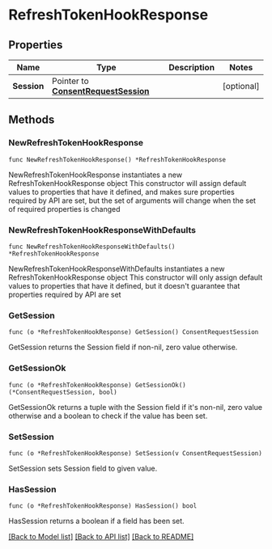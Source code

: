 # RefreshTokenHookResponse

## Properties

Name | Type | Description | Notes
------------ | ------------- | ------------- | -------------
**Session** | Pointer to [**ConsentRequestSession**](ConsentRequestSession.md) |  | [optional] 

## Methods

### NewRefreshTokenHookResponse

`func NewRefreshTokenHookResponse() *RefreshTokenHookResponse`

NewRefreshTokenHookResponse instantiates a new RefreshTokenHookResponse object
This constructor will assign default values to properties that have it defined,
and makes sure properties required by API are set, but the set of arguments
will change when the set of required properties is changed

### NewRefreshTokenHookResponseWithDefaults

`func NewRefreshTokenHookResponseWithDefaults() *RefreshTokenHookResponse`

NewRefreshTokenHookResponseWithDefaults instantiates a new RefreshTokenHookResponse object
This constructor will only assign default values to properties that have it defined,
but it doesn't guarantee that properties required by API are set

### GetSession

`func (o *RefreshTokenHookResponse) GetSession() ConsentRequestSession`

GetSession returns the Session field if non-nil, zero value otherwise.

### GetSessionOk

`func (o *RefreshTokenHookResponse) GetSessionOk() (*ConsentRequestSession, bool)`

GetSessionOk returns a tuple with the Session field if it's non-nil, zero value otherwise
and a boolean to check if the value has been set.

### SetSession

`func (o *RefreshTokenHookResponse) SetSession(v ConsentRequestSession)`

SetSession sets Session field to given value.

### HasSession

`func (o *RefreshTokenHookResponse) HasSession() bool`

HasSession returns a boolean if a field has been set.


[[Back to Model list]](../README.md#documentation-for-models) [[Back to API list]](../README.md#documentation-for-api-endpoints) [[Back to README]](../README.md)


